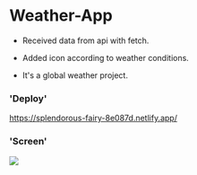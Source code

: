# Weather-App

- Received data from api with fetch.

- Added icon according to weather conditions.

- It's a global weather project.

### 'Deploy'

https://splendorous-fairy-8e087d.netlify.app/

### 'Screen'

![](screen.gif)
